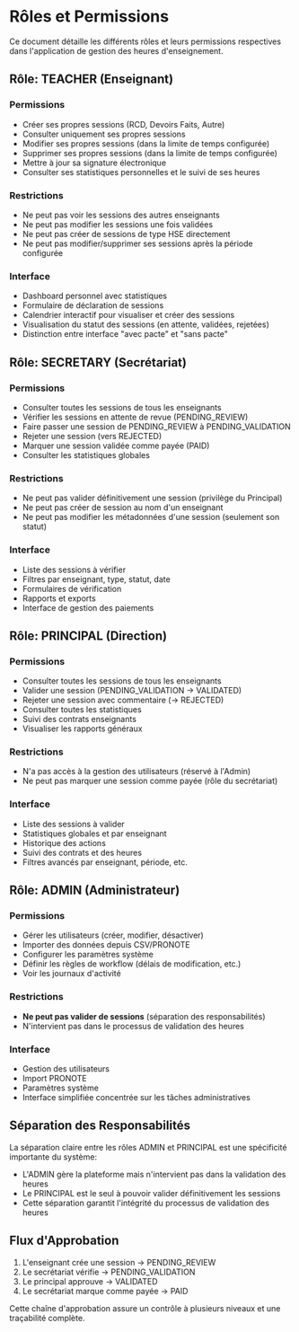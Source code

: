 # Rôles et Permissions

Ce document détaille les différents rôles et leurs permissions respectives dans l'application de gestion des heures d'enseignement.

## Rôle: TEACHER (Enseignant)

### Permissions
- Créer ses propres sessions (RCD, Devoirs Faits, Autre)
- Consulter uniquement ses propres sessions
- Modifier ses propres sessions (dans la limite de temps configurée)
- Supprimer ses propres sessions (dans la limite de temps configurée)
- Mettre à jour sa signature électronique
- Consulter ses statistiques personnelles et le suivi de ses heures

### Restrictions
- Ne peut pas voir les sessions des autres enseignants
- Ne peut pas modifier les sessions une fois validées
- Ne peut pas créer de sessions de type HSE directement
- Ne peut pas modifier/supprimer ses sessions après la période configurée

### Interface
- Dashboard personnel avec statistiques
- Formulaire de déclaration de sessions
- Calendrier interactif pour visualiser et créer des sessions
- Visualisation du statut des sessions (en attente, validées, rejetées)
- Distinction entre interface "avec pacte" et "sans pacte"

## Rôle: SECRETARY (Secrétariat)

### Permissions
- Consulter toutes les sessions de tous les enseignants
- Vérifier les sessions en attente de revue (PENDING_REVIEW)
- Faire passer une session de PENDING_REVIEW à PENDING_VALIDATION
- Rejeter une session (vers REJECTED)
- Marquer une session validée comme payée (PAID)
- Consulter les statistiques globales

### Restrictions
- Ne peut pas valider définitivement une session (privilège du Principal)
- Ne peut pas créer de session au nom d'un enseignant
- Ne peut pas modifier les métadonnées d'une session (seulement son statut)

### Interface
- Liste des sessions à vérifier
- Filtres par enseignant, type, statut, date
- Formulaires de vérification
- Rapports et exports
- Interface de gestion des paiements

## Rôle: PRINCIPAL (Direction)

### Permissions
- Consulter toutes les sessions de tous les enseignants
- Valider une session (PENDING_VALIDATION → VALIDATED)
- Rejeter une session avec commentaire (→ REJECTED)
- Consulter toutes les statistiques
- Suivi des contrats enseignants
- Visualiser les rapports généraux

### Restrictions
- N'a pas accès à la gestion des utilisateurs (réservé à l'Admin)
- Ne peut pas marquer une session comme payée (rôle du secrétariat)

### Interface
- Liste des sessions à valider
- Statistiques globales et par enseignant
- Historique des actions
- Suivi des contrats et des heures
- Filtres avancés par enseignant, période, etc.

## Rôle: ADMIN (Administrateur)

### Permissions
- Gérer les utilisateurs (créer, modifier, désactiver)
- Importer des données depuis CSV/PRONOTE
- Configurer les paramètres système
- Définir les règles de workflow (délais de modification, etc.)
- Voir les journaux d'activité

### Restrictions
- **Ne peut pas valider de sessions** (séparation des responsabilités)
- N'intervient pas dans le processus de validation des heures

### Interface
- Gestion des utilisateurs
- Import PRONOTE
- Paramètres système
- Interface simplifiée concentrée sur les tâches administratives

## Séparation des Responsabilités

La séparation claire entre les rôles ADMIN et PRINCIPAL est une spécificité importante du système:
- L'ADMIN gère la plateforme mais n'intervient pas dans la validation des heures
- Le PRINCIPAL est le seul à pouvoir valider définitivement les sessions
- Cette séparation garantit l'intégrité du processus de validation des heures

## Flux d'Approbation
1. L'enseignant crée une session → PENDING_REVIEW
2. Le secrétariat vérifie → PENDING_VALIDATION
3. Le principal approuve → VALIDATED
4. Le secrétariat marque comme payée → PAID

Cette chaîne d'approbation assure un contrôle à plusieurs niveaux et une traçabilité complète.